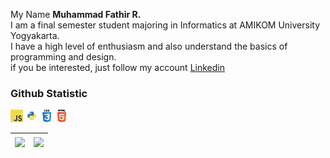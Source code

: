 My Name **Muhammad Fathir R.** <br>
I am a final semester student majoring in Informatics at AMIKOM University Yogyakarta.<br> 
I have a high level of enthusiasm and also understand the basics of programming and design.<br>
if you be interested, just follow my account [Linkedin](https://www.linkedin.com/in/muhammad-fathirr-3481b129a/)

  
### Github Statistic
<code><img height="20" alt="javascript" src="https://raw.githubusercontent.com/github/explore/80688e429a7d4ef2fca1e82350fe8e3517d3494d/topics/javascript/javascript.png"></code>
<code><img height="20" alt="python" src="https://raw.githubusercontent.com/github/explore/80688e429a7d4ef2fca1e82350fe8e3517d3494d/topics/python/python.png"></code>
<code><img height="20" alt="css" src="https://raw.githubusercontent.com/github/explore/80688e429a7d4ef2fca1e82350fe8e3517d3494d/topics/css/css.png"></code>
<code><img height="20" alt="html" src="https://raw.githubusercontent.com/github/explore/5c058a388828bb5fde0bcafd4bc867b5bb3f26f3/topics/html/html.png"></code>  


| <a href="https://github.com/mhmmadfthr/github-readme-stats"><img align="center" src="https://github-readme-stats.vercel.app/api?username=mhmmadfthr&show_icons=true&theme=tokyonight&hide_border=true" /></a> | <a href="https://github.com/mhmmadfthr/github-readme-stats"><img align="center" src="https://github-readme-stats.vercel.app/api/top-langs/?username=mhmmadfthr&layout=compact&theme=tokyonight&hide_border=true" /></a> |
| -------------- | -------------- |
